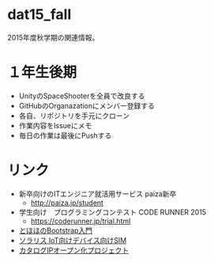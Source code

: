 # dat15_fall
2015年度秋学期の関連情報。

# １年生後期
- UnityのSpaceShooterを全員で改良する
- GitHubのOrganazationにメンバー登録する
- 各自、リポジトリを手元にクローン
- 作業内容をIssueにメモ
- 毎日の作業は最後にPushする

# リンク
- 新卒向けのITエンジニア就活用サービス paiza新卒
    - http://paiza.jp/student
- 学生向け　プログラミングコンテスト CODE RUNNER 2015  
    - https://coderunner.jp/trial.html
- [とほほのBootstrap入門](http://www.tohoho-web.com/ex/bootstrap.html)
- [ソラリス IoT向けデバイス向けSIM](https://soracom.jp/)
- [カタログIPオープン化プロジェクト](http://open.channel.or.jp/)

